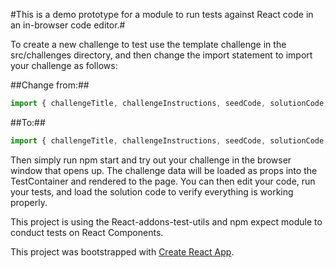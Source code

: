 #This is a demo prototype for a module to run tests against React code in an in-browser code editor.#

To create a new challenge to test use the template challenge in the src/challenges directory, and then change the import statement to import your challenge as follows:

##Change from:##

```javascript
import { challengeTitle, challengeInstructions, seedCode, solutionCode, executeTests } from './challenges/Challenge_1'
```

##To:##

```javascript
import { challengeTitle, challengeInstructions, seedCode, solutionCode, executeTests } from './challenges/<YOUR_CHALLENGE_NAME>'
```

Then simply run npm start and try out your challenge in the browser window that opens up. The challenge data will be loaded as props into the TestContainer and rendered to the page. You can then edit your code, run your tests, and load the solution code to verify everything is working properly.

This project is using the React-addons-test-utils and npm expect module to conduct tests on React Components.

This project was bootstrapped with [Create React App](https://github.com/facebookincubator/create-react-app).